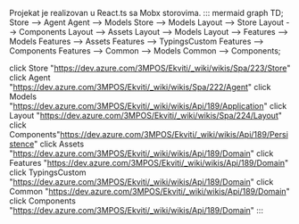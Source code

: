 Projekat je realizovan u React.ts sa Mobx storovima.
::: mermaid
 graph TD;
 Store --> Agent
 Agent --> Models 
 Store --> Models
 Layout --> Store
 Layout --> Components
 Layout --> Assets
 Layout --> Models
 Layout --> Features --> Models
 Features --> Assets
 Features --> TypingsCustom
 Features --> Components
 Features --> Common --> Models
 Common --> Components;

click Store "https://dev.azure.com/3MPOS/Ekviti/_wiki/wikis/Spa/223/Store"
click Agent "https://dev.azure.com/3MPOS/Ekviti/_wiki/wikis/Spa/222/Agent"
click Models "https://dev.azure.com/3MPOS/Ekviti/_wiki/wikis/Api/189/Application"
click Layout "https://dev.azure.com/3MPOS/Ekviti/_wiki/wikis/Spa/224/Layout"
click Components"https://dev.azure.com/3MPOS/Ekviti/_wiki/wikis/Api/189/Persistence"
click Assets "https://dev.azure.com/3MPOS/Ekviti/_wiki/wikis/Api/189/Domain"
click Features "https://dev.azure.com/3MPOS/Ekviti/_wiki/wikis/Api/189/Domain"
click TypingsCustom "https://dev.azure.com/3MPOS/Ekviti/_wiki/wikis/Api/189/Domain"
click Common "https://dev.azure.com/3MPOS/Ekviti/_wiki/wikis/Api/189/Domain"
click Components "https://dev.azure.com/3MPOS/Ekviti/_wiki/wikis/Api/189/Domain"
:::


